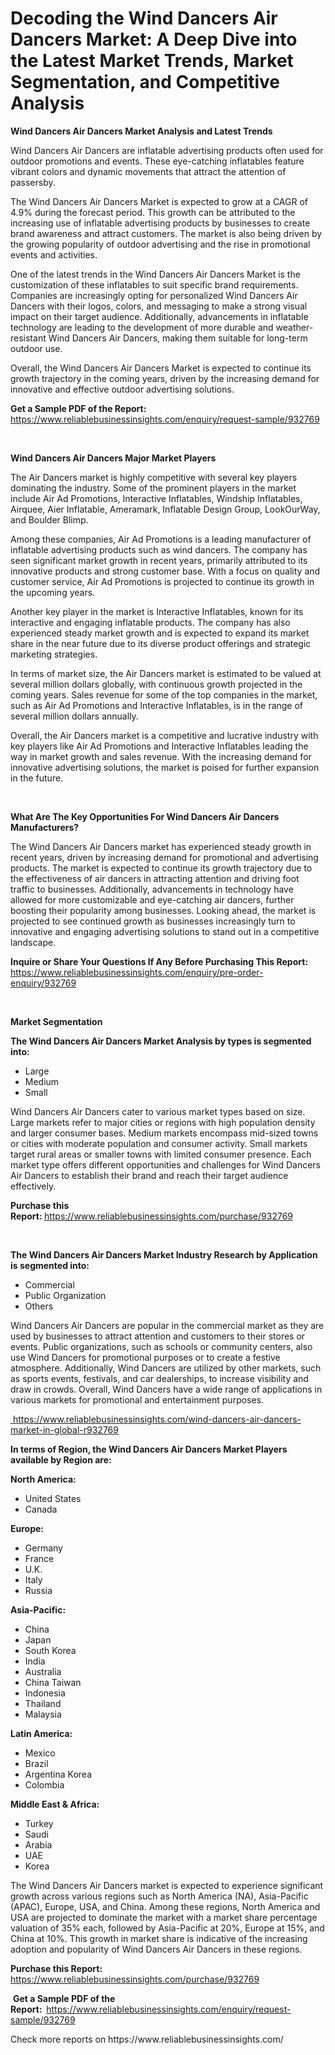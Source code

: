 <p><h1>Decoding the Wind Dancers Air Dancers Market: A Deep Dive into the Latest Market Trends, Market Segmentation, and Competitive Analysis</h1></p><p><strong>Wind Dancers Air Dancers Market Analysis and Latest Trends</strong></p>
<p><p>Wind Dancers Air Dancers are inflatable advertising products often used for outdoor promotions and events. These eye-catching inflatables feature vibrant colors and dynamic movements that attract the attention of passersby.</p><p>The Wind Dancers Air Dancers Market is expected to grow at a CAGR of 4.9% during the forecast period. This growth can be attributed to the increasing use of inflatable advertising products by businesses to create brand awareness and attract customers. The market is also being driven by the growing popularity of outdoor advertising and the rise in promotional events and activities.</p><p>One of the latest trends in the Wind Dancers Air Dancers Market is the customization of these inflatables to suit specific brand requirements. Companies are increasingly opting for personalized Wind Dancers Air Dancers with their logos, colors, and messaging to make a strong visual impact on their target audience. Additionally, advancements in inflatable technology are leading to the development of more durable and weather-resistant Wind Dancers Air Dancers, making them suitable for long-term outdoor use.</p><p>Overall, the Wind Dancers Air Dancers Market is expected to continue its growth trajectory in the coming years, driven by the increasing demand for innovative and effective outdoor advertising solutions.</p></p>
<p><strong>Get a Sample PDF of the Report:&nbsp;</strong> <a href="https://www.reliablebusinessinsights.com/enquiry/request-sample/932769">https://www.reliablebusinessinsights.com/enquiry/request-sample/932769</a></p>
<p>&nbsp;</p>
<p><strong>Wind Dancers Air Dancers Major Market Players</strong></p>
<p><p>The Air Dancers market is highly competitive with several key players dominating the industry. Some of the prominent players in the market include Air Ad Promotions, Interactive Inflatables, Windship Inflatables, Airquee, Aier Inflatable, Ameramark, Inflatable Design Group, LookOurWay, and Boulder Blimp.</p><p>Among these companies, Air Ad Promotions is a leading manufacturer of inflatable advertising products such as wind dancers. The company has seen significant market growth in recent years, primarily attributed to its innovative products and strong customer base. With a focus on quality and customer service, Air Ad Promotions is projected to continue its growth in the upcoming years.</p><p>Another key player in the market is Interactive Inflatables, known for its interactive and engaging inflatable products. The company has also experienced steady market growth and is expected to expand its market share in the near future due to its diverse product offerings and strategic marketing strategies.</p><p>In terms of market size, the Air Dancers market is estimated to be valued at several million dollars globally, with continuous growth projected in the coming years. Sales revenue for some of the top companies in the market, such as Air Ad Promotions and Interactive Inflatables, is in the range of several million dollars annually.</p><p>Overall, the Air Dancers market is a competitive and lucrative industry with key players like Air Ad Promotions and Interactive Inflatables leading the way in market growth and sales revenue. With the increasing demand for innovative advertising solutions, the market is poised for further expansion in the future.</p></p>
<p>&nbsp;</p>
<p><strong>What Are The Key Opportunities For Wind Dancers Air Dancers Manufacturers?</strong></p>
<p><p>The Wind Dancers Air Dancers market has experienced steady growth in recent years, driven by increasing demand for promotional and advertising products. The market is expected to continue its growth trajectory due to the effectiveness of air dancers in attracting attention and driving foot traffic to businesses. Additionally, advancements in technology have allowed for more customizable and eye-catching air dancers, further boosting their popularity among businesses. Looking ahead, the market is projected to see continued growth as businesses increasingly turn to innovative and engaging advertising solutions to stand out in a competitive landscape.</p></p>
<p><strong>Inquire or Share Your Questions If Any Before Purchasing This Report:</strong> <a href="https://www.reliablebusinessinsights.com/enquiry/pre-order-enquiry/932769">https://www.reliablebusinessinsights.com/enquiry/pre-order-enquiry/932769</a></p>
<p>&nbsp;</p>
<p><strong>Market Segmentation</strong></p>
<p><strong>The Wind Dancers Air Dancers Market Analysis by types is segmented into:</strong></p>
<p><ul><li>Large</li><li>Medium</li><li>Small</li></ul></p>
<p><p>Wind Dancers Air Dancers cater to various market types based on size. Large markets refer to major cities or regions with high population density and larger consumer bases. Medium markets encompass mid-sized towns or cities with moderate population and consumer activity. Small markets target rural areas or smaller towns with limited consumer presence. Each market type offers different opportunities and challenges for Wind Dancers Air Dancers to establish their brand and reach their target audience effectively.</p></p>
<p><strong>Purchase this Report:&nbsp;</strong><a href="https://www.reliablebusinessinsights.com/purchase/932769">https://www.reliablebusinessinsights.com/purchase/932769</a></p>
<p>&nbsp;</p>
<p><strong>The Wind Dancers Air Dancers Market Industry Research by Application is segmented into:</strong></p>
<p><ul><li>Commercial</li><li>Public Organization</li><li>Others</li></ul></p>
<p><p>Wind Dancers Air Dancers are popular in the commercial market as they are used by businesses to attract attention and customers to their stores or events. Public organizations, such as schools or community centers, also use Wind Dancers for promotional purposes or to create a festive atmosphere. Additionally, Wind Dancers are utilized by other markets, such as sports events, festivals, and car dealerships, to increase visibility and draw in crowds. Overall, Wind Dancers have a wide range of applications in various markets for promotional and entertainment purposes.</p></p>
<p><a href="https://www.reliablebusinessinsights.com/wind-dancers-air-dancers-market-in-global-r932769">&nbsp;https://www.reliablebusinessinsights.com/wind-dancers-air-dancers-market-in-global-r932769</a></p>
<p><strong>In terms of Region, the Wind Dancers Air Dancers Market Players available by Region are:</strong></p>
<p>
    <p> <strong> North America: </strong>
        <ul>
            <li>United States</li>
            <li>Canada</li>
        </ul>
        </p> 
    <p> <strong> Europe: </strong>
        <ul>
            <li>Germany</li>
            <li>France</li>
            <li>U.K.</li>
            <li>Italy</li>
            <li>Russia</li>
        </ul>
        </p> 
    <p> <strong> Asia-Pacific: </strong>
        <ul>
            <li>China</li>
            <li>Japan</li>
            <li>South Korea</li>
            <li>India</li>
            <li>Australia</li>
            <li>China Taiwan</li>
            <li>Indonesia</li>
            <li>Thailand</li>
            <li>Malaysia</li>
        </ul>
        </p> 
    <p> <strong> Latin America: </strong>
        <ul>
            <li>Mexico</li>
            <li>Brazil</li>
            <li>Argentina Korea</li>
            <li>Colombia</li>
        </ul>
        </p> 
    <p> <strong> Middle East & Africa: </strong>
        <ul>
            <li>Turkey</li>
            <li>Saudi</li>
            <li>Arabia</li>
            <li>UAE</li>
            <li>Korea</li>
        </ul>
    </p>
    </p>
<p><p>The Wind Dancers Air Dancers market is expected to experience significant growth across various regions such as North America (NA), Asia-Pacific (APAC), Europe, USA, and China. Among these regions, North America and USA are projected to dominate the market with a market share percentage valuation of 35% each, followed by Asia-Pacific at 20%, Europe at 15%, and China at 10%. This growth in market share is indicative of the increasing adoption and popularity of Wind Dancers Air Dancers in these regions.</p></p>
<p><strong>Purchase this Report: </strong><a href="https://www.reliablebusinessinsights.com/purchase/932769">https://www.reliablebusinessinsights.com/purchase/932769</a></p>
<p>&nbsp;<strong>Get a Sample PDF of the Report:&nbsp;&nbsp;</strong><a href="https://www.reliablebusinessinsights.com/enquiry/request-sample/932769">https://www.reliablebusinessinsights.com/enquiry/request-sample/932769</a></p>
<p><strong></strong></p>
<p>Check more reports on https://www.reliablebusinessinsights.com/</p>
